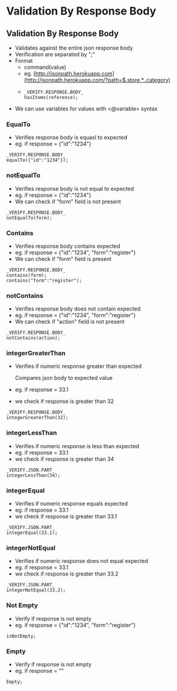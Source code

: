 # Validation By Response Body

## Validation By Response Body

* Validates against the entire json response body
* Verification are separated by ";"
* Format
  * command\(value\)
  * eg. [http://jsonpath.herokuapp.com](http://jsonpath.herokuapp.com/?path=$.store.*..category)
  * ```text
    _VERIFY.RESPONSE.BODY_
    hasItems(reference);
    ```
* We can use variables for values with &lt;@variable&gt; syntax

### EqualTo

* Verifies response body is equasl to expected
* eg. if response = {"id":"1234"}

```text
_VERIFY.RESPONSE.BODY_
equalTo({"id":"1234"});

```

### notEqualTo

* Verifies response body is not equal to expected
* eg. if response = {"id":"1234"}
* We can check if "form" field is not present

```text
_VERIFY.RESPONSE.BODY_
notEqualTo(form);

```

### Contains

* Verifies response body contains expected
* eg. if response = {"id":"1234", "form":"register"}
* We can check if "form" field is present

```text
_VERIFY.RESPONSE.BODY_
contains(form);
contains("form":"register");

```

### notContains

* Verifies response body does not contain expected
* eg. if response = {"id":"1234", "form":"register"}
* We can check if "action" field is not present

```text
_VERIFY.RESPONSE.BODY_
notContains(action);
```

### integerGreaterThan

* Verifies if numeric response greater than expected

  Compares json body to expected value

* eg. if response = 33.1
* we check if response is greater than 32

```text
_VERIFY.RESPONSE.BODY_
integerGreaterThan(32);

```

### 

### integerLessThan

* Verifies if numeric response is less than expected
* eg. if response = 33.1
* we check if response is greater than 34

```text
_VERIFY.JSON.PART_
integerLessThan(34);

```

### integerEqual

* Verifies if numeric response equals expected
* eg. if response = 33.1
* we check if response is greater than 33.1

```text
_VERIFY.JSON.PART_
integerEqual(33.1);

```

###  integerNotEqual

* Verifies if numeric response does not equal expected
* eg. if response = 33.1
* we check if response is greater than 33.2

```text
_VERIFY.JSON.PART_
integerNotEqual(33.2);

```

### Not Empty

* Verify if response is not empty
* eg. if response = {"id":"1234", "form":"register"}

```text
isNotEmpty;
```

### Empty

* Verify if response is not empty
* eg. if response = ""

```text
Empty;
```

